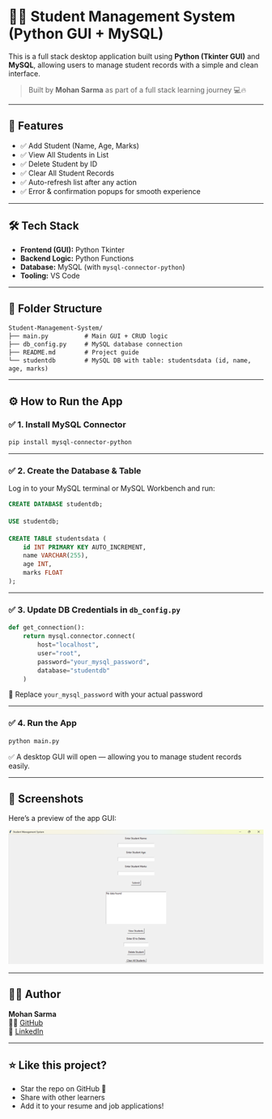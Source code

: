 # 🧑‍🎓 Student Management System (Python GUI + MySQL)

This is a full stack desktop application built using **Python (Tkinter GUI)** and **MySQL**, allowing users to manage student records with a simple and clean interface.

> Built by **Mohan Sarma** as part of a full stack learning journey 💻🔥

---

## 🚀 Features

- ✅ Add Student (Name, Age, Marks)
- ✅ View All Students in List
- ✅ Delete Student by ID
- ✅ Clear All Student Records
- ✅ Auto-refresh list after any action
- ✅ Error & confirmation popups for smooth experience

---

## 🛠️ Tech Stack

- **Frontend (GUI):** Python Tkinter
- **Backend Logic:** Python Functions
- **Database:** MySQL (with `mysql-connector-python`)
- **Tooling:** VS Code 

---

## 📁 Folder Structure

```
Student-Management-System/
├── main.py          # Main GUI + CRUD logic
├── db_config.py     # MySQL database connection
├── README.md        # Project guide
└── studentdb        # MySQL DB with table: studentsdata (id, name, age, marks)
```

---

## ⚙️ How to Run the App

### ✅ 1. Install MySQL Connector

```bash
pip install mysql-connector-python
```

---

### ✅ 2. Create the Database & Table

Log in to your MySQL terminal or MySQL Workbench and run:

```sql
CREATE DATABASE studentdb;

USE studentdb;

CREATE TABLE studentsdata (
    id INT PRIMARY KEY AUTO_INCREMENT,
    name VARCHAR(255),
    age INT,
    marks FLOAT
);
```

---

### ✅ 3. Update DB Credentials in `db_config.py`

```python
def get_connection():
    return mysql.connector.connect(
        host="localhost",
        user="root",
        password="your_mysql_password",
        database="studentdb"
    )
```

🧠 Replace `your_mysql_password` with your actual password

---

### ✅ 4. Run the App

```bash
python main.py
```

✅ A desktop GUI will open — allowing you to manage student records easily.

---
## 📸 Screenshots

Here’s a preview of the app GUI:

![App Screenshot](sc11.png)


---

## 🙋‍♂️ Author

**Mohan Sarma**  
👨‍💻 [GitHub](https://github.com/smohansarma)  
🔗 [LinkedIn](https://www.linkedin.com/in/mohan-sarma-s-b36752252)

---

## ⭐ Like this project?

- Star the repo on GitHub 🌟
- Share with other learners
- Add it to your resume and job applications!
